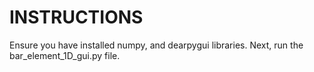 # INSTRUCTIONS

Ensure you have installed numpy, and dearpygui libraries. Next, run the bar_element_1D_gui.py file.
